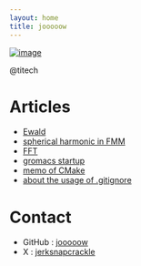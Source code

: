 ```yaml
---
layout: home
title: jooooow
---
```



[![image](https://github.com/jooooow.png)](https://ja.wikipedia.org/wiki/%E5%AE%87%E5%AE%99%E3%83%91%E3%83%88%E3%83%AD%E3%83%BC%E3%83%AB%E3%83%AB%E3%83%AB%E5%AD%90)

@titech

# Articles

+ <a href="/archive/ewald.html">Ewald</a>
+ <a href="/archive/fmm_spherical.html">spherical harmonic in FMM</a>
+ <a href="/archive/fft.html">FFT</a>
+ <a href="/archive/groamcs_startup.html">gromacs startup</a>
+ <a href="/archive/cmake_tutorial.html">memo of CMake</a>
+ <a href="/archive/about_gitignore.html">about the usage of .gitignore</a>

# Contact

+ GitHub : <a href="https://github.com/jooooow">jooooow</a>
+ X : <a href="https://x.com/jerksnapcrackle">jerksnapcrackle</a>